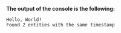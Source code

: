 **The output of the console is the following:**

```
Hello, World!
Found 2 entities with the same timestamp
```